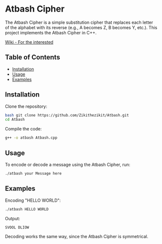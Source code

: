 # Atbash Cipher

The Atbash Cipher is a simple substitution cipher that replaces each letter of the alphabet with its reverse (e.g., A becomes Z, B becomes Y, etc.). This project implements the Atbash Cipher in C++.

[Wiki - For the interested](https://en.wikipedia.org/wiki/Atbash)

## Table of Contents
- [Installation](#installation)
- [Usage](#usage)
- [Examples](#examples)


## Installation
Clone the repository: 
```sh
bash git clone https://github.com/Zikithezikit/Atbash.git
cd Atbash
```
Compile the code:
```sh
g++ -o atbash Atbash.cpp
```

## Usage
To encode or decode a message using the Atbash Cipher, run:
```sh
./atbash your Message here
```

## Examples
Encoding "HELLO WORLD":
```sh
./atbash HELLO WORLD
```
Output:
```
SVOOL DLIOW
```
Decoding works the same way, since the Atbash Cipher is symmetrical.
